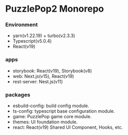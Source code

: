 # PuzzlePop2 Monorepo

### Environment

- yarn(v1.22.19) + turbo(v2.3.3)
- Typescript(v5.0.4)
- React(v19)

### apps

- storybook: React(v19), Storybook(v8)
- web: Next.js(v15), React(v19)
- rest-server: Nest.js(v11)

### packages

- esbuild-config: build config module.
- ts-config: typescript base configuration module.
- game: PuzzlePop game core module.
- themes: UI foundation module.
- react: React(v19) Shared UI Component, Hooks, etc.
